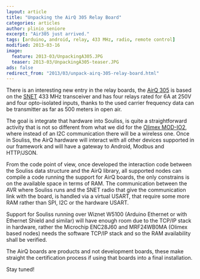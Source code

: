 ```yaml
---
layout: article
title: "Unpacking the AirQ 305 Relay Board"
categories: articles
author: plinio_seniore
excerpt: "Air305 just arrived."
tags: [arduino, android, relay, 433 MHz, radio, remote control]
modified: 2013-03-16
image:
  feature: 2013-03/UnpackingA305.JPG
  teaser: 2013-03/UnpackingA305-teaser.JPG
ads: false  
redirect_from: "2013/03/unpack-airq-305-relay-board.html"
---
```


There is an interesting new entry in the relay boards, the [AirQ 305](http://dev.airqnetworks.com/2013/03/08/new-control-board-from-airq-networks/) is based on the [SNET](http://wiki.airqnetworks.com/index.php/SNET_Protocol) 433 MHz transceiver and has four relays rated for 6A at 250V and four opto-isolated inputs, thanks to the used carrier frequency data can be transmitter as far as 500 meters in open air.

The goal is integrate that hardware into Souliss, is quite a straightforward activity that is not so different from what we did for the [Olimex MOD-IO2](http://www.souliss.net/2013/02/souliss-and-uext-its-plug.html), where instead of an I2C communication there will be a wireless one. Once in Souliss, the AirQ hardware will interact with all other devices supported in our framework and will have a gateway to Android, Modbus and HTTP/JSON.

From the code point of view, once developed the interaction code between the Souliss data structure and the AirQ library, all supported nodes can compile a code running the support for AirQ boards, the only constrains is on the available space in terms of RAM. The communication between the AVR where Souliss runs and the SNET radio that give the communication link with the board, is handled via a virtual USART, that require some more RAM rather than SPI, I2C or the hardware USART.

Support for Souliss running over Wiznet W5100 (Arduino Ethernet or with Ethernet Shield and similar) will have enough room due to the TCP/IP stack in hardware, rather the Microchip ENC28J60 and MRF24WB0MA (Olimex based nodes) needs the software TCP/IP stack and so the RAM availability shall be verified.

The AirQ boards are products and not development boards, these make straight the certification process if using that boards into a final installation.

Stay tuned!
